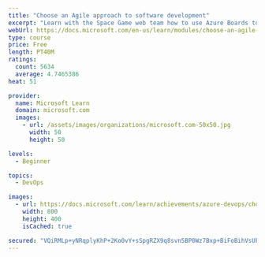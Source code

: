 ```yaml
---
title: "Choose an Agile approach to software development"
excerpt: "Learn with the Space Game web team how to use Azure Boards to implement Agile software practices along with DevOps transparency and collaboration."
webUrl: https://docs.microsoft.com/en-us/learn/modules/choose-an-agile-approach/
type: course
price: Free
length: PT40M
ratings:
  count: 5634
  average: 4.7465386
heat: 51

provider:
  name: Microsoft Learn
  domain: microsoft.com
  images:
    - url: /assets/images/organizations/microsoft.com-50x50.jpg
      width: 50
      height: 50

levels:
  - Beginner

topics:
  - DevOps

images:
  - url: https://docs.microsoft.com/learn/achievements/azure-devops/choose-an-agile-approach-to-software-development-social.png
    width: 800
    height: 400
    isCached: true

secured: "VQiRMLp+yNRqplyKhP+2Ko0vY+sSpgRZX9q8svn5BP0Wz7Bxp+BiFoBihVsUknyGWmiFFFp3sLGjzHLC6O59jF+4CQLO8ULZMrI6jjp0CkgmQB2kKWBk6acFJNOzfaNcCuPyyYUFUp2Z23dGF2r5oFH8d4/qtA8nxVtb7YbMiQCccnRQ2xjbdOr9M2y4yQQCxuz/Vt+6MxJ9b5HWmMWcvCG52W5sNprs2DFaBG9GMJpcQs4pTLcXN2HRRNgcv3qNgYnjoGCIIo1llEdiQ9CXAplmiVmkte+RuF8K1W8rPd65xjlr4Jm6uW2dLqHym+vg9S69QtRgMNzX6gQYNLkqXDYxfcfJNWAwaUGtJeTWJn7aXgGAPBYZID867Yq+ucR14uwDTcNLYhLbqHL7fCTZ7bBpWmaJV/y0jIpyNcIiIg8=;UZk/1lU2WWi5jrSD450TXg=="
---
```


